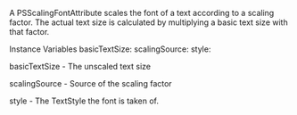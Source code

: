 A PSScalingFontAttribute scales the font of a text according to a scaling factor.
The actual text size is calculated by multiplying a basic text size with that factor.

Instance Variables
	basicTextSize:		<Number>
	scalingSource:		<Object>
	style:		<TextStyle>

basicTextSize
	- The unscaled text size

scalingSource
	- Source of the scaling factor

style
	- The TextStyle the font is taken of.
